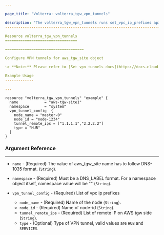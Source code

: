 ```yaml
---

page_title: "Volterra: volterra_tgw_vpn_tunnels"

description: "The volterra_tgw_vpn_tunnels runs set_vpc_ip_prefixes api on aws_tgw_site"
----------------------------------------------------------------------------------------

Resource volterra_tgw_vpn_tunnels
=================================

====================================

Configure VPN tunnels for aws_tgw_site object

~> **Note:** Please refer to [Set vpn tunnels docs](https://docs.cloud.f5.com/docs/api/views-aws-tgw-site#operation/ves.io.schema.views.aws_tgw_site.CustomAPI.SetVPNTunnels) to learn more ~> **Note:** This resource works well as part of Volterra's aws_tgw_site site bring up terraform script. Please do not use this on already provisioned aws_tgw_site site.

Example Usage
-------------

---
```


```hcl
resource "volterra_tgw_vpn_tunnels" "example" {
  name            = "aws-tgw-site1"
  namespace       = "system"
  vpn_tunnel_config  {
    node_name = "master-0"
    node_id = "node-1234"
    tunnel_remote_ips = ["1.1.1.1","2.2.2.2"]
    type = "HUB"
  }
}

```

### Argument Reference

---

-	`name` - (Required) The value of aws_tgw_site name has to follow DNS-1035 format. (`String`).

-	`namespace` - (Required) Must be a DNS_LABEL format. For a namespace object itself, namespace value will be "" (`String`).

-	`vpn_tunnel_config` - (Required) List of vpc ip prefixes

	-	`node_name` - (Required) Name of the node (`String`).
	-	`node_id` - (Required) Name of node-id (`String`).
	-	`tunnel_remote_ips` - (Required) List of remote IP on AWS tgw side (`String`).
	-	`type` - (Optional) Type of VPN tunnel, valid values are `HUB` and `SERVICES`.

